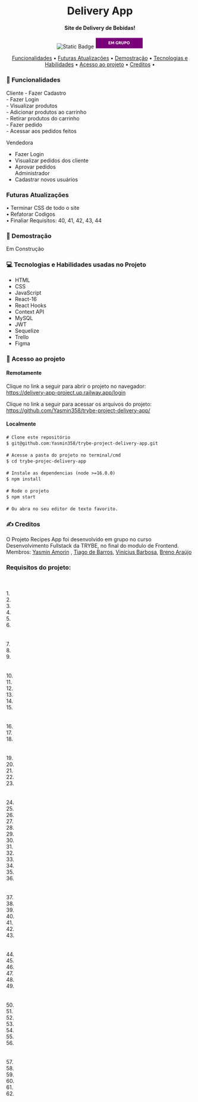 <h1 align="center"> Delivery App </h1>
<h4 align="center"> Site de Delivery de Bebidas! <br/>
</h4>

<p align="center">
<img alt="Static Badge" src="https://img.shields.io/static/v1?label=STATUS&message=CONCLUIDO&color=blue&style=for-the-badge">
<img alt="Static Badge" src="./badge.png">


<p align="center">
  <a href="#funcionalidades">Funcionalidades</a> •
  <a href="#atualizações">Futuras Atualizações</a> •
  <a href="#demostração">Demostração</a> •
  <a href="#tecnologias-habilidades">Tecnologias e Habilidades</a> •
  <a href="#acesso-ao-projeto">Acesso ao projeto</a> •
  <a href="#creditos">Creditos</a> •
</p>

<h3 id="funcionalidades"> 🔨 Funcionalidades </h3>
Cliente
- Fazer Cadastro <br/>
- Fazer Login <br/>
- Visualizar produtos <br/>
- Adicionar produtos ao carrinho <br/>
- Retirar produtos do carrinho <br/>
- Fazer pedido <br/>
- Acessar aos pedidos feitos <br/>

Vendedora
- Fazer Login <br/>
- Visualizar pedidos dos cliente <br/>
- Aprovar pedidos <br/>
Administrador
- Cadastrar novos usuários <br/>

<h3 id="atualizações"> Futuras Atualizações </h3>
  • Terminar CSS de todo o site <br/>
  • Refatorar Codigos <br/>
  • Finaliar Requisitos: 40, 41, 42, 43, 44 <br/>


<h3 id="demostração"> 🔭 Demostração </h3>
  <p>Em Construção</p>
  
<h3 id="tecnologias-habilidades"> 💻 Tecnologias e Habilidades usadas no Projeto </h3>
   <ul>
     <li>HTML</li>
     <li>CSS</li>
     <li>JavaScript</li>
     <li>React-16</li>
     <li>React Hooks</li>
     <li>Context API</li>
     <li>MySQL</li>
     <li>JWT</li>
     <li>Sequelize</li>
     <li>Trello</li>
     <li>Figma</li>
   </ul>

  <h3 id="acesso-ao-projeto"> 📁 Acesso ao projeto </h3>
     <h4>Remotamente</h4>
       <p>Clique no link a seguir para abrir o projeto no navegador: <br/>
       <a href="https://delivery-app-project.up.railway.app/login"/>
         https://delivery-app-project.up.railway.app/login</a>
       </p>
       <p>Clique no link a seguir para acessar os arquivos do projeto: <br/>
       <a href="https://github.com/Yasmin358/trybe-project-delivery-app/"/>
         https://github.com/Yasmin358/trybe-project-delivery-app/ </a>
       </p>
     <h4>Localmente</h4>
  
    # Clone este repositório
    $ git@github.com:Yasmin358/trybe-project-delivery-app.git
  
    # Acesse a pasta do projeto no terminal/cmd
    $ cd trybe-projec-delivery-app

    # Instale as dependencias (node >=16.0.0)
    $ npm install

    # Rode o projeto 
    $ npm start

    # Ou abra no seu editor de texto favorito. 

  <h3 id="creditos"> ✍️ Creditos </h3>
    
  O Projeto Recipes App foi desenvolvido em grupo no curso Desenvolvimento Fullstack da TRYBE, no final do modulo de Frontend. <br />
  Membros: <a href="https://www.linkedin.com/in/yasminamorins/">Yasmin Amorin</a> , <a href="https://www.linkedin.com/in/tiagoribeirodebarros/">Tiago de Barros</a>, <a href="https://www.linkedin.com/in/viniciusbfdev/">Vinícius Barbosa</a>, <a href="https://www.linkedin.com/in/brenusaraujo/">Breno Araújo</a>
  
  <h3>Requisitos do projeto: </h3>
  <br/><strong></strong> <br/>
  1. <br/>
  2. <br/>
  3. <br/>
  4. <br/>
  5. <br/>
  6. <br/>
  <br/><strong></strong> <br /> 
  7. <br/>
  8. <br/>
  9. <br/>
  <br/><strong></strong> <br /> 
  10. <br/>
  11. <br/>
  12. <br/>
  13. <br />
  14. <br/>
  15. <br/>
  <br/> <strong></strong> <br/> 
  16. <br/>
  17. <br/>
  18. <br/>
  <br/><strong></strong> <br/> 
  19. <br/>
  20. <br/>
  21. <br/>
  22. <br/>
  23. <br/>
  <br/><strong></strong> <br/> 
  24. <br/>
  25. <br/>
  26. <br/>
  27. <br/>
  28. <br/>
  29. <br/>
  30. <br/>
  31. <br/>
  32. <br/>
  33. <br/>
  34. <br/>
  35. <br/>
  36. <br/>
  <br/><strong></strong> <br/> 
  37. <br/>
  38. <br/>
  39. <br/>
  40. <br/>
  41. <br/>
  42. <br/>
  43. <br/>
  <br/><strong></strong> <br/>
  44. <br/>
  45. <br/>
  46. <br/>
  47. <br/>
  48. <br/>
  49. <br/>
  <br/><strong></strong> <br/>
  50. <br/>
  51. <br/>
  52. <br/>
  53. <br/>
  54. <br/>
  55. <br/>
  56. <br/>
  <br/><strong></strong> <br/>
  57. <br/>
  58. <br/>
  59. <br/>
  60. <br/>
  61. <br/>
  62. <br/>
    

